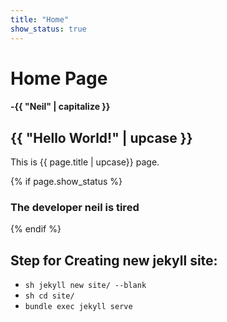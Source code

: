 ```yaml
---
title: "Home"
show_status: true
---
```

# Home Page
#### -{{ "Neil" | capitalize }}

## {{ "Hello World!" | upcase }}

This is {{ page.title | upcase}} page.

{% if page.show_status %}
### The developer neil is tired    
{% endif %}

## Step for Creating new jekyll site:

- ```sh jekyll new site/ --blank ```
- ```sh cd site/ ```
- ``` bundle exec jekyll serve ```
